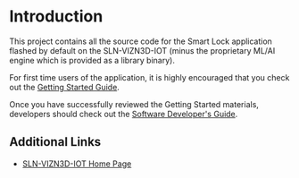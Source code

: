 # Introduction

This project contains all the source code for the Smart Lock application flashed by default on the SLN-VIZN3D-IOT (minus the proprietary ML/AI engine which is provided as a library binary).

For first time users of the application, it is highly encouraged that you check out the [Getting Started Guide](https://www.nxp.com/document/guide/getting-started-with-the-nxp-edgeready-mcu-based-solution-for-3d-face-recognition:GS-SLN-VIZN3D-IOT).

Once you have successfully reviewed the Getting Started materials, developers should check out the [Software Developer's Guide](nxp.github.io/vizn3d_smartlock_oobe/).

## Additional Links

* [SLN-VIZN3D-IOT Home Page](https://nxp.com/mcu-vision3d)